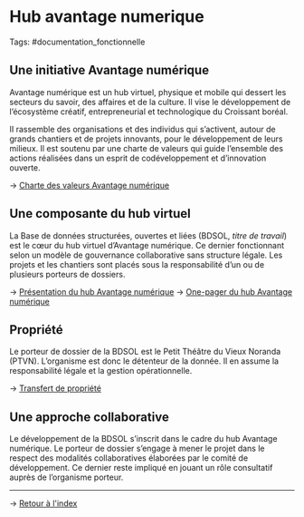 # Hub avantage numerique
Tags: #documentation_fonctionnelle 

## Une initiative Avantage numérique

Avantage numérique est un hub virtuel, physique et mobile qui dessert les secteurs du savoir, des affaires et de la culture. Il vise le développement de l’écosystème créatif, entrepreneurial et technologique du Croissant boréal.
  
II rassemble des organisations et des individus qui s’activent, autour de grands chantiers et de projets innovants, pour le développement de leurs milieux. Il est soutenu par une charte de valeurs qui guide l’ensemble des actions réalisées dans un esprit de codéveloppement et d’innovation ouverte.
  
→ [Charte des valeurs Avantage numérique](https://docs.google.com/document/d/1Sb0i7fP26Bk9BN2Gt5xc3hNgVQq4Pvxhj71Y75OXSrQ/edit?usp=sharing)

## Une composante du hub virtuel

La Base de données structurées, ouvertes et liées (BDSOL, *titre de travail*) est le cœur du hub virtuel d’Avantage numérique. Ce dernier fonctionnant selon un modèle de gouvernance collaborative sans structure légale. Les projets et les chantiers sont placés sous la responsabilité d’un ou de plusieurs porteurs de dossiers. 

→ [Présentation du hub Avantage numérique](https://docs.google.com/presentation/d/1jtgN_XYtCmhez5915eA-x6hQ3jhaq5G3D2n8ly-75qk/edit?usp=sharing)
→ [One-pager du hub Avantage numérique](https://drive.google.com/file/d/15ulGlN3-iHiDlFwj3MXHfyjH1z9iSy3b/view)

## Propriété

Le porteur de dossier de la BDSOL est le Petit Théâtre du Vieux Noranda (PTVN). L’organisme est donc le détenteur de la donnée. Il en assume la responsabilité légale et la gestion opérationnelle.

→ [Transfert de propriété](documentation_fonctionnelle/transfert_de_propriete.md)

## Une approche collaborative

Le développement de la BDSOL s’inscrit dans le cadre du hub Avantage numérique. Le porteur de dossier s’engage à mener le projet dans le respect des modalités collaboratives élaborées par le comité de développement. Ce dernier reste impliqué en jouant un rôle consultatif auprès de l’organisme porteur.

---
→ [Retour à l'index](/documentation_fonctionnelle/index.md)
